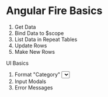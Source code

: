 # Angular Fire Basics

1. Get Data
2. Bind Data to $scope
3. List Data in Repeat Tables
4. Update Rows
5. Make New Rows

UI Basics
1. Format "Category" <select> by "Name" when given "ID"
2. Input Modals
3. Error Messages
  
 
